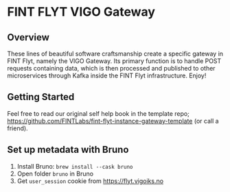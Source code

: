 # FINT FLYT VIGO Gateway

## Overview
These lines of beautiful software craftsmanship create a specific gateway in FINT Flyt, namely the VIGO Gateway.
Its primary function is to handle POST requests containing data, which is then processed and published to other
microservices through Kafka inside the FINT Flyt infrastructure. Enjoy!

## Getting Started
Feel free to read our original self help book in the template repo;
https://github.com/FINTLabs/fint-flyt-instance-gateway-template (or call a friend).

## Set up metadata with Bruno

1. Install Bruno: `brew install --cask bruno`
2. Open folder `bruno` in Bruno
3. Get `user_session` cookie from https://flyt.vigoiks.no